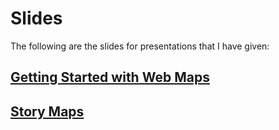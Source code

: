 # Slides

The following are the slides for presentations that I have given:

## [Getting Started with Web Maps](http://slides.royhewitt.com/web-maps)
## [Story Maps](http://slides.royhewitt.com/story-maps)
